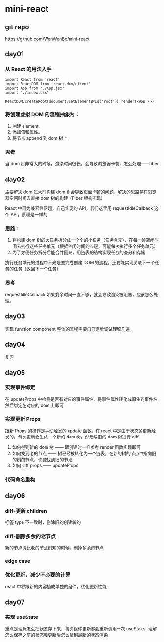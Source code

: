 # mini-react

## git repo

https://github.com/WenWenBo/mini-react

## day01

### 从 React 的用法入手

```
import React from 'react'
import ReactDOM from 'react-dom/client'
import App from './App.jsx'
import './index.css'

ReactDOM.createRoot(document.getElementById('root')).render(<App />)

```

### 将创建虚拟 DOM 的流程抽象为：

1. 创建 element.
2. 添加值和属性。
3. 将节点 append 到 dom 树上

### 思考

当 dom 树非常大的时候，渲染时间很长，会导致浏览器卡顿，怎么处理——fiber

## day02

主要解决 dom 过大时构建 dom 树会导致页面卡顿的问题，解决的思路是在浏览器空闲时间去直接 dom 树的构建（Fiber 架构实现）

React 中因为兼容性问题，自己实现的 API，我们这里用 requestIdleCallback 这个 API，原理是一样的

### 思路：

1. 将构建 dom 树的大任务拆分成一个个的小任务（任务单元），在每一帧空闲时间去执行这些任务单元（根据空闲时间的长短，可能每次执行多个任务单元）
2. 为了方便任务拆分后能合并回来，用链表的结构实现任务的查分和存储

执行任务单元的过程中不光是要完成创建 DOM 的流程，还要能实现关联下一个任务的任务（返回下一个任务）

### 思考

requestIdleCallback 如果剩余时间一直不够，就会导致渲染被阻塞，应该怎么处理。

## day03

实现 function component
整体的流程需要自己逐步调试理解几遍。

## day04

复习

## day05

### 实现事件绑定

在 updateProps 中检测是否有对应的事件属性，将事件属性转化成原生的事件名然后绑定在对应的 dom 上即可

### 实现更新 Props

跟新 Props 的操作是手动触发的 update 函数，在 react 中是由于状态的更新触发的，每次更新会生成一个新的 dom 树，然后与旧的 dom 树进行 diff

1. 如何得到新的 dom 树 —— 跟创建时一样参考 render 函数实现即可
2. 如何找到老的节点 —— 树已经被转化为一个链表，在新的树的节点中指向旧的树的节点，快速找到旧的节点
3. 如何 diff props —— updateProps

### 代码命名重构

## day06

### diff-更新 children

标签 type 不一致时，删除旧的创建新的

### diff-删除多余的老节点

新的节点树比老的节点树短的时候，删掉多余的节点

### edge case

### 优化更新，减少不必要的计算

react 中将跟新的内容抽成单独的组件，优化更新性能

## day07

### 实现 useState

重点是理解怎么把状态存下来，每次组件更新都会重新调用一次 useState，理解怎么保存之前的状态和更新后怎么拿到最新的状态渲染
